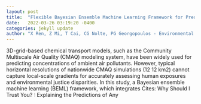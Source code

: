 ```yaml
---
layout: post
title:  "Flexible Bayesian Ensemble Machine Learning Framework for Predicting Local Ozone Concentrations"
date:   2022-03-26 03:19:20 -0400
categories: jekyll update
author: "X Ren, Z Mi, T Cai, CG Nolte, PG Georgopoulos - Environmental Science & , 2022"
---
```

3D-grid-based chemical transport models, such as the Community Multiscale Air Quality (CMAQ) modeling system, have been widely used for predicting concentrations of ambient air pollutants. However, typical horizontal resolutions of nationwide CMAQ simulations (12 12 km2) cannot capture local-scale gradients for accurately assessing human exposures and environmental justice disparities. In this study, a Bayesian ensemble machine learning (BEML) framework, which integrates Cites:   Why Should I Trust You? : Explaining the Predictions of Any